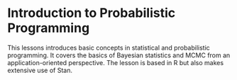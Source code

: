 # Introduction to Probabilistic Programming

This lessons introduces basic concepts in statistical and probabilistic programming. It covers the basics of Bayesian statistics and MCMC from an application-oriented perspective. The lesson is based in R but also makes extensive use of Stan.


